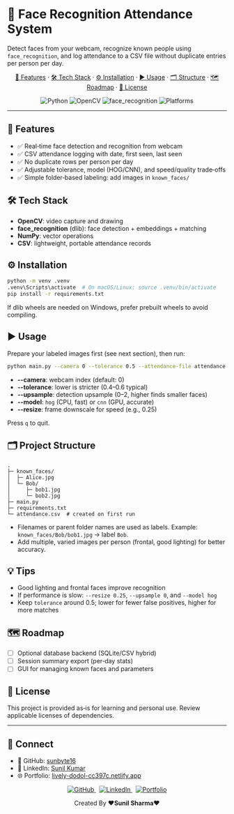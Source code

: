 # 🎯 Face Recognition Attendance System

Detect faces from your webcam, recognize known people using `face_recognition`, and log attendance to a CSV file without duplicate entries per person per day.

<p align="center">
  <a href="#-features">🧩 Features</a> ·
  <a href="#-tech-stack">🛠️ Tech Stack</a> ·
  <a href="#-installation">⚙️ Installation</a> ·
  <a href="#-usage">▶️ Usage</a> ·
  <a href="#-project-structure">🗂️ Structure</a> ·
  <a href="#-roadmap">🗺️ Roadmap</a> ·
  <a href="#-license">📄 License</a>
</p>

<p align="center">
  <img src="https://img.shields.io/badge/Python-3.9--3.11-3776AB?logo=python&logoColor=white" alt="Python" />
  <img src="https://img.shields.io/badge/OpenCV-4.x-5C3EE8?logo=opencv&logoColor=white" alt="OpenCV" />
  <img src="https://img.shields.io/badge/face__recognition-1.3%2B-FF6F00" alt="face_recognition" />
  <img src="https://img.shields.io/badge/Platform-Windows%20%7C%20Linux%20%7C%20macOS-444444" alt="Platforms" />
</p>

---

## 🧩 Features
- ✅ Real‑time face detection and recognition from webcam
- ✅ CSV attendance logging with date, first seen, last seen
- ✅ No duplicate rows per person per day
- ✅ Adjustable tolerance, model (HOG/CNN), and speed/quality trade‑offs
- ✅ Simple folder‑based labeling: add images in `known_faces/`

## 🛠️ Tech Stack
- **OpenCV**: video capture and drawing
- **face_recognition** (dlib): face detection + embeddings + matching
- **NumPy**: vector operations
- **CSV**: lightweight, portable attendance records

## ⚙️ Installation
```bash
python -m venv .venv
.venv\Scripts\activate  # On macOS/Linux: source .venv/bin/activate
pip install -r requirements.txt
```
If dlib wheels are needed on Windows, prefer prebuilt wheels to avoid compiling.

## ▶️ Usage
Prepare your labeled images first (see next section), then run:
```bash
python main.py --camera 0 --tolerance 0.5 --attendance-file attendance.csv
```
- **--camera**: webcam index (default: 0)
- **--tolerance**: lower is stricter (0.4–0.6 typical)
- **--upsample**: detection upsample (0–2, higher finds smaller faces)
- **--model**: `hog` (CPU, fast) or `cnn` (GPU, accurate)
- **--resize**: frame downscale for speed (e.g., 0.25)

Press `q` to quit.

## 🗂️ Project Structure
```
.
├─ known_faces/
│  ├─ Alice.jpg
│  └─ Bob/
│     ├─ bob1.jpg
│     └─ bob2.jpg
├─ main.py
├─ requirements.txt
└─ attendance.csv  # created on first run
```
- Filenames or parent folder names are used as labels. Example: `known_faces/Bob/bob1.jpg` → label `Bob`.
- Add multiple, varied images per person (frontal, good lighting) for better accuracy.

## 💡 Tips
- Good lighting and frontal faces improve recognition
- If performance is slow: `--resize 0.25`, `--upsample 0`, and `--model hog`
- Keep `tolerance` around 0.5; lower for fewer false positives, higher for more matches

## 🗺️ Roadmap
- [ ] Optional database backend (SQLite/CSV hybrid)
- [ ] Session summary export (per‑day stats)
- [ ] GUI for managing known faces and parameters

## 📄 License
This project is provided as‑is for learning and personal use. Review applicable licenses of dependencies.

---

## 🙌 Connect
- 🐙 GitHub: [sunbyte16](https://github.com/sunbyte16)
- 🔗 LinkedIn: [Sunil Kumar](https://www.linkedin.com/in/sunil-kumar-bb88bb31a/)
- 🌐 Portfolio: [lively-dodol-cc397c.netlify.app](https://lively-dodol-cc397c.netlify.app)

<p align="center">
  <a href="https://github.com/sunbyte16" target="_blank" rel="noreferrer">
    <img alt="GitHub" src="https://img.shields.io/badge/GitHub-sunbyte16-181717?logo=github&logoColor=white" />
  </a>
  &nbsp;
  <a href="https://www.linkedin.com/in/sunil-kumar-bb88bb31a/" target="_blank" rel="noreferrer">
    <img alt="LinkedIn" src="https://img.shields.io/badge/LinkedIn-Sunil%20Kumar-0A66C2?logo=linkedin&logoColor=white" />
  </a>
  &nbsp;
  <a href="https://lively-dodol-cc397c.netlify.app" target="_blank" rel="noreferrer">
    <img alt="Portfolio" src="https://img.shields.io/badge/Portfolio-Website-2E7D32?logo=google-chrome&logoColor=white" />
  </a>
</p>

<p align="center">
  Created By <b>❤️Sunil Sharma❤️</b>
</p>

